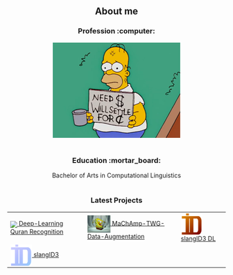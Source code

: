 <h2 align="center">
  About me
</h2>

<h3 align="center"> Profession :computer:
</h3>
<p align="center">
  <img src='https://raw.githubusercontent.com/m4cit/m4cit/main/Homer%20begging.png' height="220">
</p>

# 

<h3 align="center">
  Education :mortar_board:
</h3>
<p align="center">
  Bachelor of Arts in Computational Linguistics
</p>

# 

<h3 align="center">
  Latest Projects
</h3>

|                    |                    |                    |
|:-------------------|:-------------------|:-------------------|
|<img src='https://raw.githubusercontent.com/m4cit/Deep-Learning-Quran-Recognition/main/gallery/icon.png' align="center" height="50">[ Deep-Learning Quran Recognition](https://github.com/m4cit/Deep-Learning-Quran-Recognition)|<img src='https://raw.githubusercontent.com/m4cit/m4cit/main/Crazy%20Spongebob.png' align="center" height="40">[ MaChAmp-TWG-Data-Augmentation](https://github.com/m4cit/MaChAmp-TWG-Data-Augmentation)|<img src='https://raw.githubusercontent.com/m4cit/slangID3_DL/main/misc/gallery/slangID3_dl_icon.png' align="center" height="50">[ slangID3 DL](https://github.com/m4cit/slangID3_DL)
|<img src='https://raw.githubusercontent.com/m4cit/slangID3/main/misc/gallery/slangID3_icon.png' align="center" height="50">[ slangID3](https://github.com/m4cit/slangID3)
